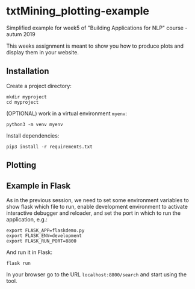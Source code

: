 # txtMining_plotting-example
Simplified example for week5 of "Building Applications for NLP" course - autum 2019

This weeks assignment is meant to show you how to produce plots and display them in your website.

## Installation
Create a project directory:

```
mkdir myproject
cd myproject
```

(OPTIONAL) work in a virtual environment `myenv`:

```
python3 -m venv myenv
```
Install dependencies:
```
pip3 install -r requirements.txt
```

## Plotting


## Example in Flask

As in the previous session, we need to set some environment variables to show flask which file to run, enable development environment to activate interactive debugger and reloader, and set the port in which to run the application, e.g.:
```
export FLASK_APP=flaskdemo.py
export FLASK_ENV=development
export FLASK_RUN_PORT=8800
```
And run it in Flask:
```
flask run
```
In your browser go to the URL `localhost:8800/search` and start using the tool.


